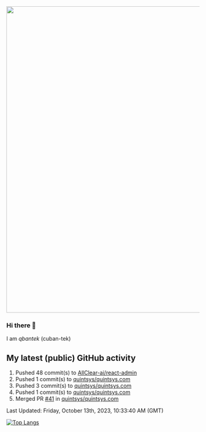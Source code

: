 <img src="https://user-images.githubusercontent.com/1090192/231227350-b13c0797-9e41-42a4-ab5c-d0e234d2a3d2.png" width="800px" />

### Hi there 👋

I am *qbantek* (cuban-tek)

<!--
**qbantek/qbantek** is a ✨ _special_ ✨ repository because its `README.md` (this file) appears on your GitHub profile.

Here are some ideas to get you started:

- 🔭 I’m currently working on ...
- 🌱 I’m currently learning ...
- 👯 I’m looking to collaborate on ...
- 🤔 I’m looking for help with ...
- 💬 Ask me about ...
- 📫 How to reach me: ...
- ⚡ Fun fact: ...
-->

## My latest (public) GitHub activity
<!--RECENT_ACTIVITY:start-->
1. Pushed 48 commit(s) to [AllClear-ai/react-admin](https://github.com/AllClear-ai/react-admin)<br>
2. Pushed 1 commit(s) to [quintsys/quintsys.com](https://github.com/quintsys/quintsys.com)<br>
3. Pushed 3 commit(s) to [quintsys/quintsys.com](https://github.com/quintsys/quintsys.com)<br>
4. Pushed 1 commit(s) to [quintsys/quintsys.com](https://github.com/quintsys/quintsys.com)<br>
5. Merged PR [#41](https://github.com/quintsys/quintsys.com/pull/41) in [quintsys/quintsys.com](https://github.com/quintsys/quintsys.com)<br>
<!--RECENT_ACTIVITY:end-->

<!--RECENT_ACTIVITY:last_update-->
Last Updated: Friday, October 13th, 2023, 10:33:40 AM (GMT)
<!--RECENT_ACTIVITY:last_update_end-->


[![Top Langs](https://github-readme-stats.vercel.app/api/top-langs/?username=qbantek&langs_count=10&hide_progress=true)](https://github.com/anuraghazra/github-readme-stats)
